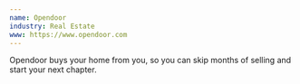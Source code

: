 ```yaml
---
name: Opendoor
industry: Real Estate
www: https://www.opendoor.com
---
```

Opendoor buys your home from you, so you can skip months of selling and start your next chapter.
